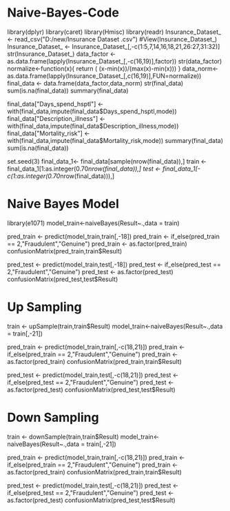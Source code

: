# Naive-Bayes-Code

library(dplyr)
library(caret)
library(Hmisc)
library(readr)
Insurance_Dataset_ <- read_csv("D:/new/Insurance Dataset .csv")
#View(Insurance_Dataset_)
Insurance_Dataset_ <- Insurance_Dataset_[,-c(1:5,7,14,16,18,21,26:27,31:32)]
str(Insurance_Dataset_)
data_factor <- as.data.frame(lapply(Insurance_Dataset_[,-c(16,19)],factor))
str(data_factor)
normalize<-function(x){
  return ( (x-min(x))/(max(x)-min(x)))
}
data_norm<-as.data.frame(lapply(Insurance_Dataset_[,c(16,19)],FUN=normalize))
final_data <- data.frame(data_factor,data_norm)
str(final_data)
sum(is.na(final_data))
summary(final_data)

final_data["Days_spend_hsptl"] <- with(final_data,impute(final_data$Days_spend_hsptl,mode))
final_data["Description_illness"] <- with(final_data,impute(final_data$Description_illness,mode))
final_data["Mortality_risk"] <- with(final_data,impute(final_data$Mortality_risk,mode))
summary(final_data)
sum(is.na(final_data))

set.seed(3)
final_data_1<- final_data[sample(nrow(final_data)),]
train <- final_data_1[1:as.integer(0.70*nrow(final_data)),]
test <- final_data_1[-c(1:as.integer(0.70*nrow(final_data))),]

# Naive Bayes Model
library(e1071)
model_train<-naiveBayes(Result~.,data = train)

pred_train <- predict(model_train,train[,-18])
pred_train <- if_else(pred_train == 2,"Fraudulent","Genuine")
pred_train <- as.factor(pred_train)
confusionMatrix(pred_train,train$Result)

pred_test <- predict(model_train,test[,-18])
pred_test <- if_else(pred_test == 2,"Fraudulent","Genuine")
pred_test <- as.factor(pred_test)
confusionMatrix(pred_test,test$Result)



# Up Sampling
train <- upSample(train,train$Result)
model_train<-naiveBayes(Result~.,data = train[,-21])

pred_train <- predict(model_train,train[,-c(18,21)])
pred_train <- if_else(pred_train == 2,"Fraudulent","Genuine")
pred_train <- as.factor(pred_train)
confusionMatrix(pred_train,train$Result)

pred_test <- predict(model_train,test[,-c(18,21)])
pred_test <- if_else(pred_test == 2,"Fraudulent","Genuine")
pred_test <- as.factor(pred_test)
confusionMatrix(pred_test,test$Result)


# Down Sampling
train <- downSample(train,train$Result)
model_train<-naiveBayes(Result~.,data = train[,-21])

pred_train <- predict(model_train,train[,-c(18,21)])
pred_train <- if_else(pred_train == 2,"Fraudulent","Genuine")
pred_train <- as.factor(pred_train)
confusionMatrix(pred_train,train$Result)

pred_test <- predict(model_train,test[,-c(18,21)])
pred_test <- if_else(pred_test == 2,"Fraudulent","Genuine")
pred_test <- as.factor(pred_test)
confusionMatrix(pred_test,test$Result)
